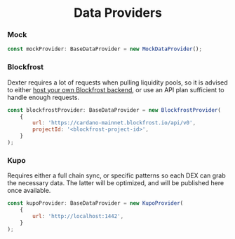<p align="center">
  <h1 align="center">Data Providers</h1>
</p>

### Mock

```js
const mockProvider: BaseDataProvider = new MockDataProvider();
```

### Blockfrost
Dexter requires a lot of requests when pulling liquidity pools, so it is advised to either [host your own Blockfrost backend](https://github.com/blockfrost/blockfrost-backend-ryo), 
or use an API plan sufficient to handle enough requests.
```js
const blockfrostProvider: BaseDataProvider = new BlockfrostProvider(
    {
        url: 'https://cardano-mainnet.blockfrost.io/api/v0',
        projectId: '<blockfrost-project-id>',
    }
);
```

### Kupo

Requires either a full chain sync, or specific patterns so each DEX can grab the necessary data. The latter
will be optimized, and will be published here once available.

```js
const kupoProvider: BaseDataProvider = new KupoProvider(
    {
        url: 'http://localhost:1442',
    }
);
```